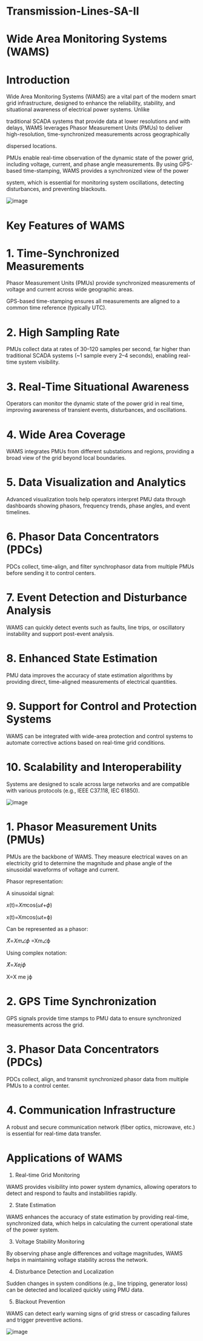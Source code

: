 # Transmission-Lines-SA-II

# Wide Area Monitoring Systems (WAMS)

 # Introduction
 
Wide Area Monitoring Systems (WAMS) are a vital part of the modern smart grid infrastructure, designed to enhance the reliability, stability, and situational awareness of electrical power systems. Unlike 

traditional SCADA systems that provide data at lower resolutions and with delays, WAMS leverages Phasor Measurement Units (PMUs) to deliver high-resolution, time-synchronized measurements across geographically 

dispersed locations.

PMUs enable real-time observation of the dynamic state of the power grid, including voltage, current, and phase angle measurements. By using GPS-based time-stamping, WAMS provides a synchronized view of the power

system, which is essential for monitoring system oscillations, detecting disturbances, and preventing blackouts.

![image](https://github.com/user-attachments/assets/9052340c-96ec-43a4-add4-263097c2dfa6)

# Key Features of WAMS

# 1. Time-Synchronized Measurements

Phasor Measurement Units (PMUs) provide synchronized measurements of voltage and current across wide geographic areas.

GPS-based time-stamping ensures all measurements are aligned to a common time reference (typically UTC).

# 2. High Sampling Rate

PMUs collect data at rates of 30–120 samples per second, far higher than traditional SCADA systems (~1 sample every 2–4 seconds), enabling real-time system visibility.

# 3. Real-Time Situational Awareness

Operators can monitor the dynamic state of the power grid in real time, improving awareness of transient events, disturbances, and oscillations.

# 4. Wide Area Coverage

WAMS integrates PMUs from different substations and regions, providing a broad view of the grid beyond local boundaries.

# 5. Data Visualization and Analytics

Advanced visualization tools help operators interpret PMU data through dashboards showing phasors, frequency trends, phase angles, and event timelines.

# 6. Phasor Data Concentrators (PDCs)

PDCs collect, time-align, and filter synchrophasor data from multiple PMUs before sending it to control centers.

# 7. Event Detection and Disturbance Analysis

WAMS can quickly detect events such as faults, line trips, or oscillatory instability and support post-event analysis.

# 8. Enhanced State Estimation

PMU data improves the accuracy of state estimation algorithms by providing direct, time-aligned measurements of electrical quantities.

# 9. Support for Control and Protection Systems

WAMS can be integrated with wide-area protection and control systems to automate corrective actions based on real-time grid conditions.

# 10. Scalability and Interoperability

Systems are designed to scale across large networks and are compatible with various protocols (e.g., IEEE C37.118, IEC 61850).

![image](https://github.com/user-attachments/assets/6b9b05ca-e51b-4660-bb44-55ffd7245d4c)

# 1. Phasor Measurement Units (PMUs)

PMUs are the backbone of WAMS. They measure electrical waves on an electricity grid to determine the magnitude and phase angle of the sinusoidal waveforms of voltage and current.

Phasor representation:

A sinusoidal signal:

𝑥(t)=𝑋𝑚cos⁡(𝜔𝑡+𝜙)

x(t)=Xmcos(ωt+ϕ)

Can be represented as a phasor:

𝑋⃗=𝑋𝑚∠𝜙 =Xm∠ϕ

Using complex notation:

𝑋⃗=𝑋𝑒𝑗𝜙

X=X me jϕ
 
# 2. GPS Time Synchronization

GPS signals provide time stamps to PMU data to ensure synchronized measurements across the grid.

# 3. Phasor Data Concentrators (PDCs)

PDCs collect, align, and transmit synchronized phasor data from multiple PMUs to a control center.

# 4. Communication Infrastructure

A robust and secure communication network (fiber optics, microwave, etc.) is essential for real-time data transfer.

# Applications of WAMS

1. Real-time Grid Monitoring

WAMS provides visibility into power system dynamics, allowing operators to detect and respond to faults and instabilities rapidly.

2. State Estimation

WAMS enhances the accuracy of state estimation by providing real-time, synchronized data, which helps in calculating the current operational state of the power system.

3. Voltage Stability Monitoring

By observing phase angle differences and voltage magnitudes, WAMS helps in maintaining voltage stability across the network.

4. Disturbance Detection and Localization

Sudden changes in system conditions (e.g., line tripping, generator loss) can be detected and localized quickly using PMU data.

5. Blackout Prevention

WAMS can detect early warning signs of grid stress or cascading failures and trigger preventive actions.

![image](https://github.com/user-attachments/assets/6135bbad-5511-4451-8513-d923d4fc08c3)



